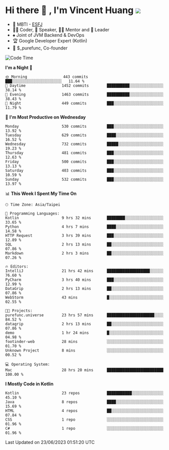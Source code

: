 # Hi there 👋 , I'm Vincent Huang ![](https://komarev.com/ghpvc/?username=Jian-Min-Huang)
- 👀 MBTI - [ESFJ](https://www.16personalities.com/esfj-personality)
- 👨‍💻 Coder, 🎤 Speaker, 👨‍🏫 Mentor and 🚀 Leader
- ♠️ Joint of JVM Backend & DevOps
- 🏆 Google Developer Expert (Kotlin)
- 💼 $_purefunc, Co-founder

<!--START_SECTION:waka-->
![Code Time](http://img.shields.io/badge/Code%20Time-2%2C193%20hrs%2053%20mins-blue)

**I'm a Night 🦉** 

```text
🌞 Morning                443 commits         ███░░░░░░░░░░░░░░░░░░░░░░   11.64 % 
🌆 Daytime                1452 commits        ██████████░░░░░░░░░░░░░░░   38.14 % 
🌃 Evening                1463 commits        ██████████░░░░░░░░░░░░░░░   38.43 % 
🌙 Night                  449 commits         ███░░░░░░░░░░░░░░░░░░░░░░   11.79 % 
```
📅 **I'm Most Productive on Wednesday** 

```text
Monday                   530 commits         ███░░░░░░░░░░░░░░░░░░░░░░   13.92 % 
Tuesday                  629 commits         ████░░░░░░░░░░░░░░░░░░░░░   16.52 % 
Wednesday                732 commits         █████░░░░░░░░░░░░░░░░░░░░   19.23 % 
Thursday                 481 commits         ███░░░░░░░░░░░░░░░░░░░░░░   12.63 % 
Friday                   500 commits         ███░░░░░░░░░░░░░░░░░░░░░░   13.13 % 
Saturday                 403 commits         ███░░░░░░░░░░░░░░░░░░░░░░   10.59 % 
Sunday                   532 commits         ███░░░░░░░░░░░░░░░░░░░░░░   13.97 % 
```


📊 **This Week I Spent My Time On** 

```text
🕑︎ Time Zone: Asia/Taipei

💬 Programming Languages: 
Kotlin                   9 hrs 32 mins       ████████░░░░░░░░░░░░░░░░░   33.65 % 
Python                   4 hrs 7 mins        ████░░░░░░░░░░░░░░░░░░░░░   14.58 % 
HTTP Request             3 hrs 39 mins       ███░░░░░░░░░░░░░░░░░░░░░░   12.89 % 
SQL                      2 hrs 13 mins       ██░░░░░░░░░░░░░░░░░░░░░░░   07.86 % 
Markdown                 2 hrs 3 mins        ██░░░░░░░░░░░░░░░░░░░░░░░   07.26 % 

🔥 Editors: 
IntelliJ                 21 hrs 42 mins      ███████████████████░░░░░░   76.60 % 
PyCharm                  3 hrs 40 mins       ███░░░░░░░░░░░░░░░░░░░░░░   12.99 % 
DataGrip                 2 hrs 13 mins       ██░░░░░░░░░░░░░░░░░░░░░░░   07.86 % 
WebStorm                 43 mins             █░░░░░░░░░░░░░░░░░░░░░░░░   02.55 % 

🐱‍💻 Projects: 
purefunc.universe        23 hrs 57 mins      █████████████████████░░░░   84.52 % 
datagrip                 2 hrs 13 mins       ██░░░░░░░░░░░░░░░░░░░░░░░   07.86 % 
demo                     1 hr 24 mins        █░░░░░░░░░░░░░░░░░░░░░░░░   04.98 % 
footinder-web            28 mins             ░░░░░░░░░░░░░░░░░░░░░░░░░   01.70 % 
Unknown Project          8 mins              ░░░░░░░░░░░░░░░░░░░░░░░░░   00.52 % 

💻 Operating System: 
Mac                      28 hrs 20 mins      █████████████████████████   100.00 % 
```

**I Mostly Code in Kotlin** 

```text
Kotlin                   23 repos            ███████████░░░░░░░░░░░░░░   45.10 % 
Java                     8 repos             ████░░░░░░░░░░░░░░░░░░░░░   15.69 % 
HTML                     4 repos             ██░░░░░░░░░░░░░░░░░░░░░░░   07.84 % 
CSS                      1 repo              ░░░░░░░░░░░░░░░░░░░░░░░░░   01.96 % 
C#                       1 repo              ░░░░░░░░░░░░░░░░░░░░░░░░░   01.96 % 
```




 Last Updated on 23/06/2023 01:51:20 UTC
<!--END_SECTION:waka-->
